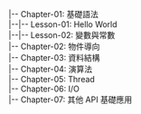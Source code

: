 |-- Chapter-01: 基礎語法  
|--|-- Lesson-01: Hello World  
|--|-- Lesson-02: 變數與常數  
|-- Chapter-02: 物件導向  
|-- Chapter-03: 資料結構  
|-- Chapter-04: 演算法  
|-- Chapter-05: Thread  
|-- Chapter-06: I/O  
|-- Chapter-07: 其他 API 基礎應用